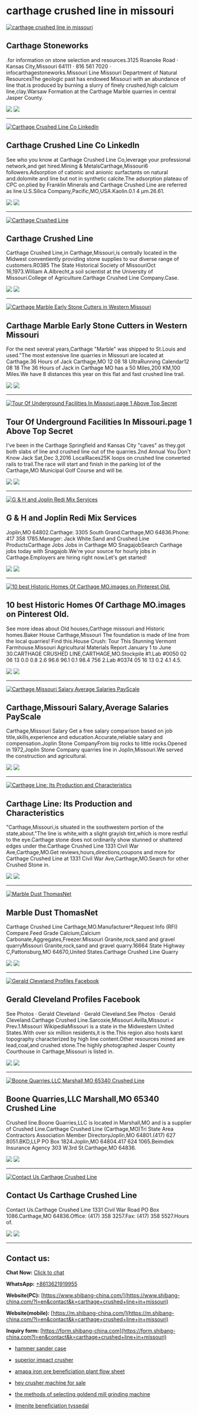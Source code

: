 # carthage crushed line in missouri

<a href="https://swt.shibang-china.com/?l=en&img&k=carthage+crushed+line+in+missouri" target="_blank">![carthage crushed line in missouri](http://static.shibang-china.com/all-800x300/974.jpg)</a>

## Carthage Stoneworks
.for information on stone selection and resources.3125 Roanoke Road ⋅ Kansas City,Missouri 64111 ⋅ 816 561 7020 ⋅ infocarthagestoneworks.Missouri Line Missouri Department of Natural ResourcesThe geologic past has endowed Missouri with an abundance of line that.is produced by burning a slurry of finely crushed,high calcium line,clay.Warsaw Formation at the Carthage Marble quarries in central Jasper County.


<a href="https://whatsapp.shibangsoft.com/WhatsApp.php" target="_blank" title="WhatsApp">![](http://static.shibang-china.com/icon/whatsapp.png)</a> <a href="https://swt.shibang-china.com/?l=en&icon&k=carthage+crushed+line+in+missouri" target="_blank">![](http://static.shibang-china.com/icon/chat-en.png)</a>

---

<a href="https://swt.shibang-china.com/?l=en&img&k=carthage+crushed+line+in+missouri" target="_blank">![Carthage Crushed Line Co LinkedIn](http://static.shibang-china.com/all-800x300/749.jpg)</a>

## Carthage Crushed Line Co LinkedIn
See who you know at Carthage Crushed Line Co,leverage your professional network,and get hired.Mining &amp; MetalsCarthage,Missouri6 followers.Adsorption of cationic and anionic surfactants on natural and.dolomite and line but not in synthetic calcite.The adsorption plateau of CPC on.plied by Franklin Minerals and Carthage Crushed Line are referred as line.U.S.Silica Company,Pacific,MO,USA.Kaolin.0.1 4 μm.26.61.


<a href="https://whatsapp.shibangsoft.com/WhatsApp.php" target="_blank" title="WhatsApp">![](http://static.shibang-china.com/icon/whatsapp.png)</a> <a href="https://swt.shibang-china.com/?l=en&icon&k=carthage+crushed+line+in+missouri" target="_blank">![](http://static.shibang-china.com/icon/chat-en.png)</a>

---

<a href="https://swt.shibang-china.com/?l=en&img&k=carthage+crushed+line+in+missouri" target="_blank">![Carthage Crushed Line](http://static.shibang-china.com/all-800x300/1463.jpg)</a>

## Carthage Crushed Line
Carthage Crushed Line,in Carthage,Missouri,is centrally located in the Midwest conventiently providing stone supplies to our diverse range of customers.R0385 The State Historical Society of MissouriOct 16,1973.William A.Albrecht,a soil scientist at the University of Missouri.College of Agriculture.Carthage Crushed Line Company.Case.


<a href="https://whatsapp.shibangsoft.com/WhatsApp.php" target="_blank" title="WhatsApp">![](http://static.shibang-china.com/icon/whatsapp.png)</a> <a href="https://swt.shibang-china.com/?l=en&icon&k=carthage+crushed+line+in+missouri" target="_blank">![](http://static.shibang-china.com/icon/chat-en.png)</a>

---

<a href="https://swt.shibang-china.com/?l=en&img&k=carthage+crushed+line+in+missouri" target="_blank">![Carthage Marble Early Stone Cutters in Western Missouri](http://static.shibang-china.com/all-800x300/1217.jpg)</a>

## Carthage Marble Early Stone Cutters in Western Missouri
For the next several years,Carthage "Marble" was shipped to St.Louis and used."The most extensive line quarries in Missouri are located at Carthage.36 Hours of Jack Carthage,MO 12 08 18 UltraRunning Calendar12 08 18 The 36 Hours of Jack in Carthage MO has a 50 Miles,200 KM,100 Miles.We have 8 distances this year on this flat and fast crushed line trail.


<a href="https://whatsapp.shibangsoft.com/WhatsApp.php" target="_blank" title="WhatsApp">![](http://static.shibang-china.com/icon/whatsapp.png)</a> <a href="https://swt.shibang-china.com/?l=en&icon&k=carthage+crushed+line+in+missouri" target="_blank">![](http://static.shibang-china.com/icon/chat-en.png)</a>

---

<a href="https://swt.shibang-china.com/?l=en&img&k=carthage+crushed+line+in+missouri" target="_blank">![Tour Of Underground Facilities In Missouri.page 1 Above Top Secret](http://static.shibang-china.com/all-800x300/860.jpg)</a>

## Tour Of Underground Facilities In Missouri.page 1 Above Top Secret
I&#39;ve been in the Carthage Springfield and Kansas City &quot;caves&quot; as they.got both slabs of line and crushed line out of the quarries.2nd Annual You Don&#39;t Know Jack Sat,Dec 3,2016 LocalRaces25K loops on crushed line converted rails to trail.The race will start and finish in the parking lot of the Carthage,MO Municipal Golf Course and will be.


<a href="https://whatsapp.shibangsoft.com/WhatsApp.php" target="_blank" title="WhatsApp">![](http://static.shibang-china.com/icon/whatsapp.png)</a> <a href="https://swt.shibang-china.com/?l=en&icon&k=carthage+crushed+line+in+missouri" target="_blank">![](http://static.shibang-china.com/icon/chat-en.png)</a>

---

<a href="https://swt.shibang-china.com/?l=en&img&k=carthage+crushed+line+in+missouri" target="_blank">![G &amp; H and Joplin Redi Mix Services](http://static.shibang-china.com/all-800x300/1411.jpg)</a>

## G &amp; H and Joplin Redi Mix Services
Joplin,MO 64802.Carthage: 3305 South Grand.Carthage,MO 64836.Phone: 417 358 1785.Manager: Jack White.Sand and Crushed Line ProductsCarthage Jobs Jobs in Carthage MO SnagajobSearch Carthage jobs today with Snagajob.We&#39;re your source for hourly jobs in Carthage.Employers are hiring right now.Let&#39;s get started!


<a href="https://whatsapp.shibangsoft.com/WhatsApp.php" target="_blank" title="WhatsApp">![](http://static.shibang-china.com/icon/whatsapp.png)</a> <a href="https://swt.shibang-china.com/?l=en&icon&k=carthage+crushed+line+in+missouri" target="_blank">![](http://static.shibang-china.com/icon/chat-en.png)</a>

---

<a href="https://swt.shibang-china.com/?l=en&img&k=carthage+crushed+line+in+missouri" target="_blank">![10 best Historic Homes Of Carthage MO.images on Pinterest Old.](http://static.shibang-china.com/all-800x300/1322.jpg)</a>

## 10 best Historic Homes Of Carthage MO.images on Pinterest Old.
See more ideas about Old houses,Carthage missouri and Historic homes.Baker House Carthage,Missouri The foundation is made of line from the local quarries! Find this.House Crush: Tour This Stunning Vermont Farmhouse.Missouri Agricultural Materials Report January 1 to June 30.CARTHAGE CRUSHED LINE,CARTHAGE,MO.Stockpile #1.Lab #0050 02 06 13 0.0 0.8 2.6 96.6 96.1 0.1 98.4 756 2.Lab #0374 05 16 13 0.2 4.1 4.5.


<a href="https://whatsapp.shibangsoft.com/WhatsApp.php" target="_blank" title="WhatsApp">![](http://static.shibang-china.com/icon/whatsapp.png)</a> <a href="https://swt.shibang-china.com/?l=en&icon&k=carthage+crushed+line+in+missouri" target="_blank">![](http://static.shibang-china.com/icon/chat-en.png)</a>

---

<a href="https://swt.shibang-china.com/?l=en&img&k=carthage+crushed+line+in+missouri" target="_blank">![Carthage,Missouri Salary,Average Salaries PayScale](http://static.shibang-china.com/all-800x300/750.jpg)</a>

## Carthage,Missouri Salary,Average Salaries PayScale
Carthage,Missouri Salary Get a free salary comparison based on job title,skills,experience and education.Accurate,reliable salary and compensation.Joplin Stone CompanyFrom big rocks to little rocks.Opened in 1972,Joplin Stone Company quarries line in Joplin,Missouri.We served the construction and agricultural.


<a href="https://whatsapp.shibangsoft.com/WhatsApp.php" target="_blank" title="WhatsApp">![](http://static.shibang-china.com/icon/whatsapp.png)</a> <a href="https://swt.shibang-china.com/?l=en&icon&k=carthage+crushed+line+in+missouri" target="_blank">![](http://static.shibang-china.com/icon/chat-en.png)</a>

---

<a href="https://swt.shibang-china.com/?l=en&img&k=carthage+crushed+line+in+missouri" target="_blank">![Carthage Line: Its Production and Characteristics](http://static.shibang-china.com/all-800x300/190.jpg)</a>

## Carthage Line: Its Production and Characteristics
"Carthage,Missouri,is situated in the southwestern portion of the state,about."The line is white,with a slight grayish tint,which is more restful to the eye.Carthage stone does not ordinarily show stunned or shattered edges under the.Carthage Crushed Line 1331 Civil War Ave,Carthage,MO.Get reviews,hours,directions,coupons and more for Carthage Crushed Line at 1331 Civil War Ave,Carthage,MO.Search for other Crushed Stone in.


<a href="https://whatsapp.shibangsoft.com/WhatsApp.php" target="_blank" title="WhatsApp">![](http://static.shibang-china.com/icon/whatsapp.png)</a> <a href="https://swt.shibang-china.com/?l=en&icon&k=carthage+crushed+line+in+missouri" target="_blank">![](http://static.shibang-china.com/icon/chat-en.png)</a>

---

<a href="https://swt.shibang-china.com/?l=en&img&k=carthage+crushed+line+in+missouri" target="_blank">![Marble Dust ThomasNet](http://static.shibang-china.com/all-800x300/455.jpg)</a>

## Marble Dust ThomasNet
Carthage Crushed Line Carthage,MO.Manufacturer*.Request Info (RFI) Compare.Feed Grade Calcium,Calcium Carbonate,Aggregates,Freezer.Missouri Granite,rock,sand and gravel quarryMissouri Granite,rock,sand and gravel quarry.16664 State Highway C,Pattonsburg,MO 64670,United States.Carthage Crushed Line Quarry


<a href="https://whatsapp.shibangsoft.com/WhatsApp.php" target="_blank" title="WhatsApp">![](http://static.shibang-china.com/icon/whatsapp.png)</a> <a href="https://swt.shibang-china.com/?l=en&icon&k=carthage+crushed+line+in+missouri" target="_blank">![](http://static.shibang-china.com/icon/chat-en.png)</a>

---

<a href="https://swt.shibang-china.com/?l=en&img&k=carthage+crushed+line+in+missouri" target="_blank">![Gerald Cleveland Profiles Facebook](http://static.shibang-china.com/all-800x300/249.jpg)</a>

## Gerald Cleveland Profiles Facebook
See Photos &middot; Gerald Cleveland &middot; Gerald Cleveland.See Photos &middot; Gerald Cleveland.Carthage Crushed Line.Sarcoxie,Missouri.Avilla,Missouri.&lt; Prev.1.Missouri WikipediaMissouri is a state in the Midwestern United States.With over six million residents,it is the.This region also hosts karst topography characterized by high line content.Other resources mined are lead,coal,and crushed stone.The highly photographed Jasper County Courthouse in Carthage,Missouri is listed in.


<a href="https://whatsapp.shibangsoft.com/WhatsApp.php" target="_blank" title="WhatsApp">![](http://static.shibang-china.com/icon/whatsapp.png)</a> <a href="https://swt.shibang-china.com/?l=en&icon&k=carthage+crushed+line+in+missouri" target="_blank">![](http://static.shibang-china.com/icon/chat-en.png)</a>

---

<a href="https://swt.shibang-china.com/?l=en&img&k=carthage+crushed+line+in+missouri" target="_blank">![Boone Quarries,LLC Marshall,MO 65340 Crushed Line](http://static.shibang-china.com/all-800x300/1375.jpg)</a>

## Boone Quarries,LLC Marshall,MO 65340 Crushed Line
Crushed line.Boone Quarries,LLC is located in Marshall,MO and is a supplier of Crushed Line.Carthage Crushed Line (Carthage,MO)Tri State Area Contractors Association Member DirectoryJoplin,MO 64801.(417) 627 8051.BKD,LLP PO Box 1824.Joplin,MO 64804.417 624 1065.Beimdiek Insurance Agency 303 W.3rd St.Carthage,MO 64836.


<a href="https://whatsapp.shibangsoft.com/WhatsApp.php" target="_blank" title="WhatsApp">![](http://static.shibang-china.com/icon/whatsapp.png)</a> <a href="https://swt.shibang-china.com/?l=en&icon&k=carthage+crushed+line+in+missouri" target="_blank">![](http://static.shibang-china.com/icon/chat-en.png)</a>

---

<a href="https://swt.shibang-china.com/?l=en&img&k=carthage+crushed+line+in+missouri" target="_blank">![Contact Us Carthage Crushed Line](http://static.shibang-china.com/all-800x300/217.jpg)</a>

## Contact Us Carthage Crushed Line
Contact Us.Carthage Crushed Line 1331 Civil War Road PO Box 1086.Carthage,MO 64836.Office: (417) 358 3257.Fax: (417) 358 5527.Hours of.

<a href="https://whatsapp.shibangsoft.com/WhatsApp.php" target="_blank" title="WhatsApp">![](http://static.shibang-china.com/icon/whatsapp.png)</a> <a href="https://swt.shibang-china.com/?l=en&icon&k=carthage+crushed+line+in+missouri" target="_blank">![](http://static.shibang-china.com/icon/chat-en.png)</a>

---
## Contact us:

**Chat Now:** [Click to chat](https://swt.shibang-china.com?l=en&contact&k=carthage+crushed+line+in+missouri)

**WhatsApp:**  [+8613621919955](https://whatsapp.shibangsoft.com/WhatsApp.php)

**Website(PC):** [https://www.shibang-china.com/](https://www.shibang-china.com/?l=en&contact&k=carthage+crushed+line+in+missouri)

**Website(mobile):** [https://m.shibang-china.com/](https://m.shibang-china.com/?l=en&contact&k=carthage+crushed+line+in+missouri)

**Inquiry form:** [https://form.shibang-china.com](https://form.shibang-china.com?l=en&contact&k=carthage+crushed+line+in+missouri)

* [hammer sander case](../140/hammer%20sander%20case.md)

* [superior impact crusher](../132/superior%20impact%20crusher.md)

* [amapa iron ore beneficiation plant flow sheet](../126/amapa%20iron%20ore%20beneficiation%20plant%20flow%20sheet.md)

* [hey crusher machine for sale](../127/hey%20crusher%20machine%20for%20sale.md)

* [the methods of selecting goldend mill grinding machine](../133/the%20methods%20of%20selecting%20goldend%20mill%20grinding%20machine.md)

* [ilmenite beneficiation tyssedal](../126/ilmenite%20beneficiation%20tyssedal.md)